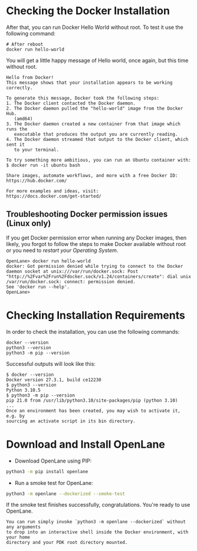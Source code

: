 # Checking the Docker Installation

After that, you can run Docker Hello World without root. To test it use the following command:

```shell
# After reboot
docker run hello-world
```

You will get a little happy message of Hello world, once again, but this time without root.

```
Hello from Docker!
This message shows that your installation appears to be working correctly.

To generate this message, Docker took the following steps:
1. The Docker client contacted the Docker daemon.
2. The Docker daemon pulled the "hello-world" image from the Docker Hub.
   (amd64)
3. The Docker daemon created a new container from that image which runs the
   executable that produces the output you are currently reading.
4. The Docker daemon streamed that output to the Docker client, which sent it
   to your terminal.

To try something more ambitious, you can run an Ubuntu container with:
$ docker run -it ubuntu bash

Share images, automate workflows, and more with a free Docker ID:
https://hub.docker.com/

For more examples and ideas, visit:
https://docs.docker.com/get-started/
```

## Troubleshooting Docker permission issues (Linux only)

If you get Docker permission error when running any Docker images, then likely,
you forgot to follow the steps to make Docker available without root or you need to _restart your Operating System_.

```
OpenLane> docker run hello-world
docker: Got permission denied while trying to connect to the Docker daemon socket at unix:///var/run/docker.sock: Post "http://%2Fvar%2Frun%2Fdocker.sock/v1.24/containers/create": dial unix /var/run/docker.sock: connect: permission denied.
See 'docker run --help'.
OpenLane>
```

# Checking Installation Requirements

In order to check the installation, you can use the following commands:

```
docker --version
python3 --version
python3 -m pip --version
```

Successful outputs will look like this:

```
$ docker --version
Docker version 27.3.1, build ce12230
$ python3 --version
Python 3.10.5
$ python3 -m pip --version
pip 21.0 from /usr/lib/python3.10/site-packages/pip (python 3.10)
...
Once an environment has been created, you may wish to activate it, e.g. by
sourcing an activate script in its bin directory.
```

# Download and Install OpenLane

* Download OpenLane using PIP:

```sh
python3 -m pip install openlane
```

* Run a smoke test for OpenLane:

```sh
python3 -m openlane --dockerized --smoke-test
```

If the smoke test finishes successfully, congratulations. You're ready to use OpenLane.

```{note}
You can run simply invoke `python3 -m openlane --dockerized` without any arguments
to drop into an interactive shell inside the Docker environment, with your home
directory and your PDK root directory mounted.
```
